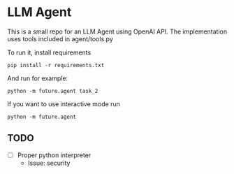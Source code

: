 # LLM Agent

This is a small repo for an LLM Agent using OpenAI API. The implementation uses tools included in agent/tools.py

To run it, install requirements
```
pip install -r requirements.txt
```
And run for example:
```
python -m future.agent task_2
```
If you want to use interactive mode run
```
python -m future.agent
```

## TODO
- [ ] Proper python interpreter
  - Issue: security

